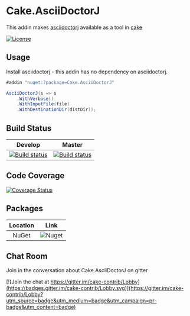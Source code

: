 # Cake.AsciiDoctorJ

This addin makes [asciidoctorj](https://github.com/asciidoctor/asciidoctorj) available as a tool in [cake](https://cakebuild.net/)

[![License](http://img.shields.io/:license-mit-blue.svg)](http://cake-contrib.mit-license.org)

## Usage

Install asciidoctorj - this addin has no dependency on asciidoctorj.

```cs
#addin "nuget:?package=Cake.AsciiDoctorJ"

AsciiDoctorJ(s => s
	.WithVerbose()
	.WithInputFile(file)
	.WithDestinationDir(distDir));
```

## Build Status

|Develop|Master|
|:--:|:--:|
|[![Build status](https://ci.appveyor.com/api/projects/status/lfnuyv5q5dbc9aoj/branch/develop?svg=true)](https://ci.appveyor.com/project/cakecontrib/cake-asciidoctorj/branch/develop)|[![Build status](https://ci.appveyor.com/api/projects/status/lfnuyv5q5dbc9aoj/branch/master?svg=true)](https://ci.appveyor.com/project/cakecontrib/cake-asciidoctorj/branch/master)|

## Code Coverage

[![Coverage Status](https://coveralls.io/repos/github/cake-contrib/cake.asciidoctorj/badge.svg?branch=develop)](https://coveralls.io/github/cake-contrib/cake.asciidoctorj?branch=develop)

## Packages

| Location | Link |
|:--:|:--:|
|NuGet|![Nuget](https://img.shields.io/nuget/v/cake.asciidoctorj)|


## Chat Room

Join in the conversation about Cake.AsciiDoctorJ on gitter

[![Join the chat at https://gitter.im/cake-contrib/Lobby](https://badges.gitter.im/cake-contrib/Lobby.svg)](https://gitter.im/cake-contrib/Lobby?utm_source=badge&utm_medium=badge&utm_campaign=pr-badge&utm_content=badge)
